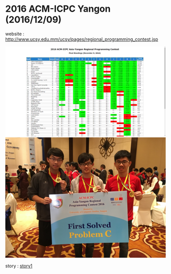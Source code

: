 # 2016 ACM-ICPC Yangon (2016/12/09)

website : http://www.ucsy.edu.mm/ucsy/pages/regional_programming_contest.jsp

![result](./result.png)
![p1](./p1.jpg)

story : [story1]

[story1]: http://blog.yqkqknct.com/2016/12/15/acm-icpc-regional-contest-yangon-2016-1/  "ACM-ICPC Yangon Regional Contest 2016 沿途紀實與心得（上"
